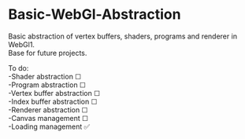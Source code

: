 # Basic-WebGl-Abstraction

Basic abstraction of vertex buffers, shaders, programs and renderer in WebGl1.  
Base for future projects.

To do:  
-Shader abstraction ☐  
-Program abstraction ☐  
-Vertex buffer abstraction ☐  
-Index buffer abstraction ☐  
-Renderer abstraction ☐    
-Canvas management ☐  
-Loading management ✅        
